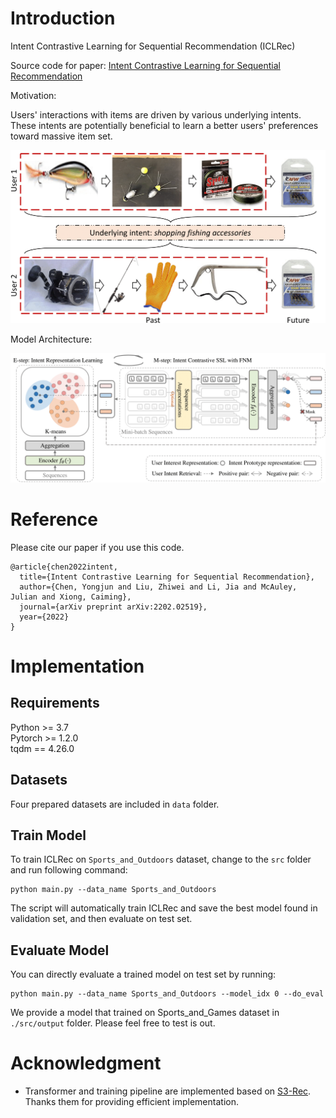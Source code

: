 # Introduction
Intent Contrastive Learning for Sequential Recommendation (ICLRec)

Source code for paper: [Intent Contrastive Learning for Sequential Recommendation](https://arxiv.org/pdf/2202.02519.pdf)

Motivation: 

Users' interactions with items are driven by various underlying intents. These intents are potentially beneficial to learn a better users' preferences toward massive item set.

<img src="./img/motivation_sports.png" width="800">

Model Architecture:

<img src="./img/model.png" width="600">

# Reference

Please cite our paper if you use this code.

```
@article{chen2022intent,
  title={Intent Contrastive Learning for Sequential Recommendation},
  author={Chen, Yongjun and Liu, Zhiwei and Li, Jia and McAuley, Julian and Xiong, Caiming},
  journal={arXiv preprint arXiv:2202.02519},
  year={2022}
}
```

# Implementation
## Requirements

Python >= 3.7  
Pytorch >= 1.2.0  
tqdm == 4.26.0

## Datasets

Four prepared datasets are included in `data` folder.

## Train Model

To train ICLRec on `Sports_and_Outdoors` dataset, change to the `src` folder and run following command: 

```
python main.py --data_name Sports_and_Outdoors
```

The script will automatically train ICLRec and save the best model found in validation set, and then evaluate on test set.


## Evaluate Model

You can directly evaluate a trained model on test set by running:

```
python main.py --data_name Sports_and_Outdoors --model_idx 0 --do_eval
```

We provide a model that trained on Sports_and_Games dataset in `./src/output` folder. Please feel free to test is out.

# Acknowledgment
 - Transformer and training pipeline are implemented based on [S3-Rec](https://github.com/RUCAIBox/CIKM2020-S3Rec). Thanks them for providing efficient implementation.

